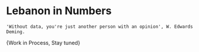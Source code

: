 # Lebanon in Numbers
```
'Without data, you're just another person with an opinion', W. Edwards Deming.
```

{Work in Process, Stay tuned}



